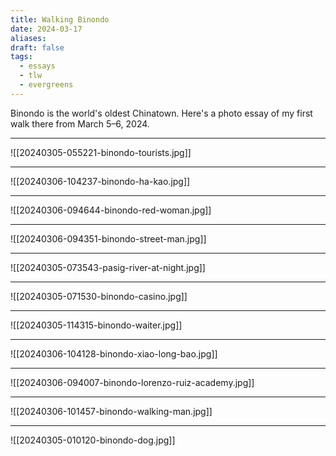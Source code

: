```yaml
---
title: Walking Binondo
date: 2024-03-17
aliases: 
draft: false
tags:
  - essays
  - tlw
  - evergreens
---
```

Binondo is the world's oldest Chinatown. Here's a photo essay of my first walk there from March 5–6, 2024.
***
![[20240305-055221-binondo-tourists.jpg]]
***
![[20240306-104237-binondo-ha-kao.jpg]]
***
![[20240306-094644-binondo-red-woman.jpg]]
***
![[20240306-094351-binondo-street-man.jpg]]
***
![[20240305-073543-pasig-river-at-night.jpg]]
***
![[20240305-071530-binondo-casino.jpg]]
***
![[20240305-114315-binondo-waiter.jpg]]
***
![[20240306-104128-binondo-xiao-long-bao.jpg]]
***
![[20240306-094007-binondo-lorenzo-ruiz-academy.jpg]]
***
![[20240306-101457-binondo-walking-man.jpg]]
***
![[20240305-010120-binondo-dog.jpg]]